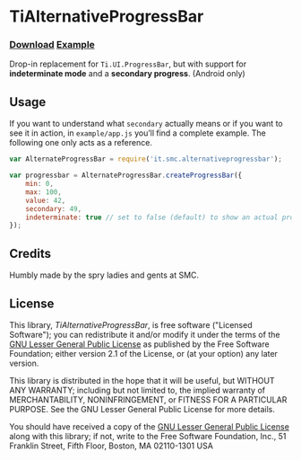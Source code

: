 TiAlternativeProgressBar
========================

### [Download][rls] [Example][exm]

[rls]: https://github.com/smclab/TiAlternativeProgressBar/releases
[exm]: https://github.com/smclab/TiAlternativeProgressBar/tree/master/example

Drop-in replacement for `Ti.UI.ProgressBar`, but with support for **indeterminate mode** and a
**secondary progress**. (Android only)

Usage
-----

If you want to understand what `secondary` actually means or if you want to see it in action,
in `example/app.js` you’ll find a complete example. The following one only acts as a reference.

```js
var AlternateProgressBar = require('it.smc.alternativeprogressbar');

var progressbar = AlternateProgressBar.createProgressBar({
    min: 0,
    max: 100,
    value: 42,
    secondary: 49,
    indeterminate: true // set to false (default) to show an actual progress
});
```

Credits
-------

Humbly made by the spry ladies and gents at SMC.

License
-------

This library, *TiAlternativeProgressBar*, is free software ("Licensed Software"); you can
redistribute it and/or modify it under the terms of the [GNU Lesser General
Public License](http://www.gnu.org/licenses/lgpl-2.1.html) as published by the
Free Software Foundation; either version 2.1 of the License, or (at your
option) any later version.

This library is distributed in the hope that it will be useful, but WITHOUT ANY
WARRANTY; including but not limited to, the implied warranty of MERCHANTABILITY,
NONINFRINGEMENT, or FITNESS FOR A PARTICULAR PURPOSE. See the GNU Lesser General
Public License for more details.

You should have received a copy of the [GNU Lesser General Public
License](http://www.gnu.org/licenses/lgpl-2.1.html) along with this library; if
not, write to the Free Software Foundation, Inc., 51 Franklin Street, Fifth
Floor, Boston, MA 02110-1301 USA
